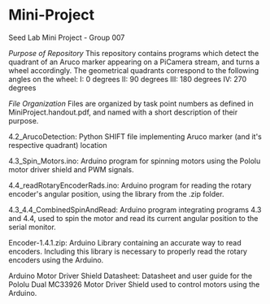 # Mini-Project
Seed Lab Mini Project - Group 007

_Purpose of Repository_
This repository contains programs which detect the quadrant of an Aruco marker appearing on a PiCamera stream, and turns a wheel accordingly.
The geometrical quadrants correspond to the following angles on the wheel:
I: 0 degrees
II: 90 degrees
III: 180 degrees
IV: 270 degrees



_File Organization_
Files are organized by task point numbers as defined in MiniProject.handout.pdf, and named with a short description of their purpose.

4.2_ArucoDetection: Python SHIFT file implementing Aruco marker (and it's respective quadrant) location

4.3_Spin_Motors.ino: Arduino program for spinning motors using the Pololu motor driver shield and PWM signals. 

4.4_readRotaryEncoderRads.ino: Arduino program for reading the rotary encoder's angular position, using the library from the .zip folder.  

4.3_4.4_CombinedSpinAndRead: Arduino program integrating programs 4.3 and 4.4, used to spin the motor and read its current angular position to the serial monitor. 

Encoder-1.4.1.zip: Arduino Library containing an accurate way to read encoders. Including this library is necessary to properly read the rotary   encoders using the Arduino.   

Arduino Motor Driver Shield Datasheet: Datasheet and user guide for the Pololu Dual MC33926 Motor Driver Shield used to control motors using the Arduino.
